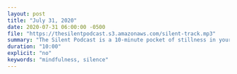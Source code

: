 ```yaml
---
layout: post
title: "July 31, 2020"
date: 2020-07-31 06:00:00 -0500
file: "https://thesilentpodcast.s3.amazonaws.com/silent-track.mp3"
summary: "The Silent Podcast is a 10-minute pocket of stillness in your day. Listen to it at a set time every day, in the middle of a busy commute, or when you simply need a break from all of the hustle and bustle of distraction around you."
duration: "10:00"
explicit: "no"
keywords: "mindfulness, silence"
---
```

